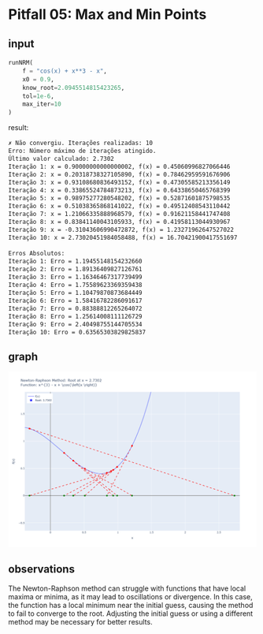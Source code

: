 # Pitfall 05: Max and Min Points

## input

```python
runNRM(
    f = "cos(x) + x**3 - x",
    x0 = 0.9,
    know_root=2.0945514815423265,
    tol=1e-6,
    max_iter=10
)
```

result:

```plaintext
✗ Não convergiu. Iterações realizadas: 10
Erro: Número máximo de iterações atingido.
Último valor calculado: 2.7302
Iteração 1: x = 0.90000000000000002, f(x) = 0.45060996827066446
Iteração 2: x = 0.20318738327105890, f(x) = 0.78462959591676906
Iteração 3: x = 0.93108680836493152, f(x) = 0.47305585213356149
Iteração 4: x = 0.33865524784873213, f(x) = 0.64338650465768399
Iteração 5: x = 0.98975277280548202, f(x) = 0.52871601875798535
Iteração 6: x = 0.51038365868141022, f(x) = 0.49512408543110442
Iteração 7: x = 1.21066335888968579, f(x) = 0.91621158441747408
Iteração 8: x = 0.83841140043105933, f(x) = 0.41958113044930967
Iteração 9: x = -0.31043606990472872, f(x) = 1.23271962647527022
Iteração 10: x = 2.73020451984058488, f(x) = 16.70421900417551697

Erros Absolutos:
Iteração 1: Erro = 1.19455148154232660
Iteração 2: Erro = 1.89136409827126761
Iteração 3: Erro = 1.16346467317739499
Iteração 4: Erro = 1.75589623369359438
Iteração 5: Erro = 1.10479870873684449
Iteração 6: Erro = 1.58416782286091617
Iteração 7: Erro = 0.88388812265264072
Iteração 8: Erro = 1.25614008111126729
Iteração 9: Erro = 2.40498755144705534
Iteração 10: Erro = 0.63565303829825837
```

## graph

![Gráfico do resultado para f(x) = cos(x) + x**3 - x](max_min.png)

## observations

The Newton-Raphson method can struggle with functions that have local maxima or minima, as it may lead to oscillations or divergence. In this case, the function has a local minimum near the initial guess, causing the method to fail to converge to the root. Adjusting the initial guess or using a different method may be necessary for better results.
